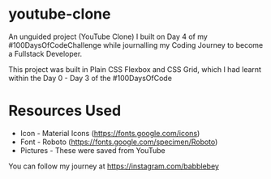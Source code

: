 # youtube-clone

An unguided project (YouTube Clone) I built on Day 4 of my #100DaysOfCodeChallenge while journalling my Coding Journey to become a Fullstack Developer.

This project was built in Plain CSS Flexbox and CSS Grid, which I had learnt within the Day 0 - Day 3 of the #100DaysOfCode

# Resources Used
- Icon - Material Icons (https://fonts.google.com/icons)
- Font - Roboto (https://fonts.google.com/specimen/Roboto)
- Pictures - These were saved from YouTube

You can follow my journey at https://instagram.com/babblebey 
